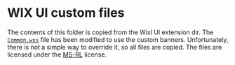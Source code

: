 # WIX UI custom files

The contents of this folder is copied from the Wixl UI extension dir.
The [`Common.wxs`](./ui/Common.wxs) file has been modified to use the custom banners.
Unfortunately, there is not a simple way to override it, so all files are copied.
The files are licensed under the [MS-RL](https://opensource.org/licenses/ms-rl) license.
